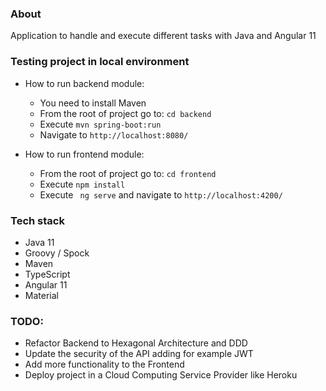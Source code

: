 ### About

Application to handle and execute different tasks with Java and Angular 11

### Testing project in local environment

- How to run backend module:
    * You need to install Maven
    * From the root of project go to: `cd backend`
    * Execute `mvn spring-boot:run`
    * Navigate to `http://localhost:8080/`
    
- How to run frontend module:
    * From the root of project go to: `cd frontend`
    * Execute `npm install`
    * Execute ` ng serve` and navigate to `http://localhost:4200/`

### Tech stack

* Java 11
* Groovy / Spock
* Maven
* TypeScript
* Angular 11
* Material

### TODO:

* Refactor Backend to Hexagonal Architecture and DDD
* Update the security of the API adding for example JWT
* Add more functionality to the Frontend
* Deploy project in a Cloud Computing Service Provider like Heroku

